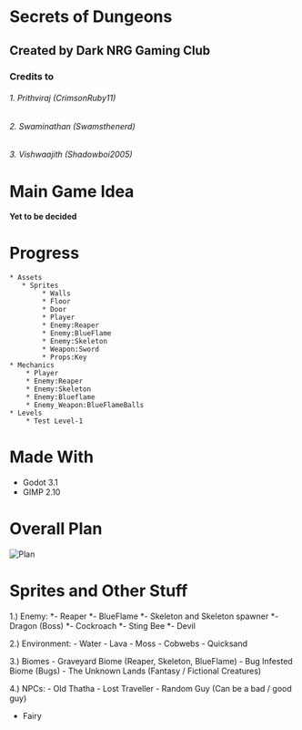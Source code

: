 # Secrets of Dungeons
## Created by Dark NRG Gaming Club
### Credits to 
###### 1. Prithviraj (CrimsonRuby11) 
###### 2. Swaminathan (Swamsthenerd)
###### 3. Vishwaajith (Shadowboi2005)

# Main Game Idea
**Yet to be decided**

# Progress
    * Assets
       * Sprites
            * Walls
            * Floor
            * Door
            * Player
            * Enemy:Reaper
            * Enemy:BlueFlame
            * Enemy:Skeleton
            * Weapon:Sword
            * Props:Key
    * Mechanics
        * Player
        * Enemy:Reaper
        * Enemy:Skeleton
        * Enemy:Blueflame
        * Enemy_Weapon:BlueFlameBalls
    * Levels
        * Test Level-1

# Made With
* Godot 3.1
* GIMP 2.10

# Overall Plan
![Plan](https://media.discordapp.net/attachments/670599989529018396/671730904573411336/unknown.png?width=564&height=664)

# Sprites and Other Stuff
1.) Enemy:
	*- Reaper
	*- BlueFlame
	*- Skeleton and Skeleton spawner
	*- Dragon (Boss)
	*- Cockroach
	*- Sting Bee
	*- Devil
	
2.) Environment:
	- Water
	- Lava
	- Moss
	- Cobwebs
	- Quicksand

3.) Biomes
	- Graveyard Biome (Reaper, Skeleton, BlueFlame)
	- Bug Infested Biome (Bugs)
	- The Unknown Lands (Fantasy / Fictional Creatures)

4.) NPCs:
	- Old Thatha
	- Lost Traveller
	- Random Guy (Can be a bad / good guy)
   - Fairy


